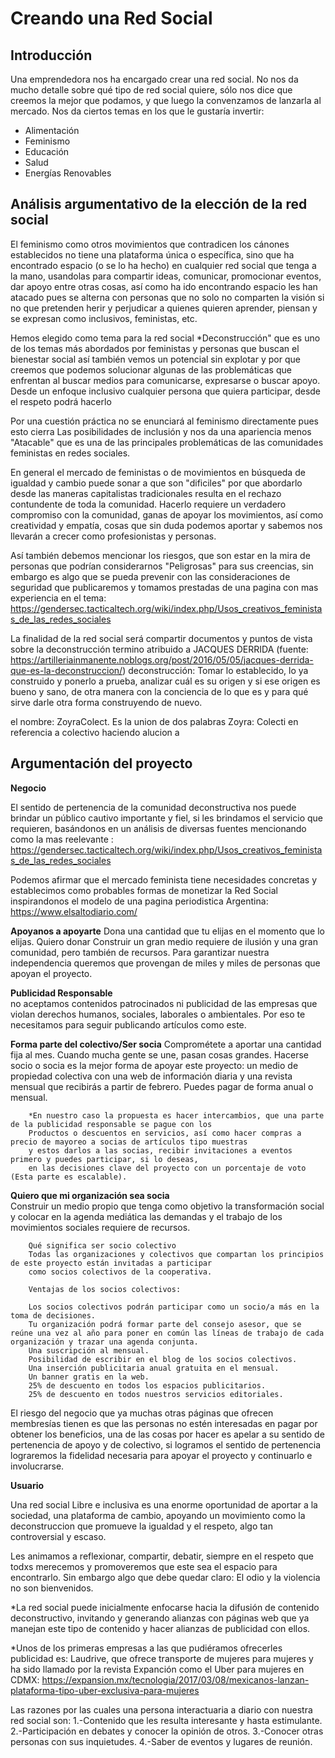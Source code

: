 # Creando una Red Social

## Introducción

Una emprendedora nos ha encargado crear una red social. No nos da mucho detalle
sobre qué tipo de red social quiere, sólo nos dice que creemos la mejor que podamos,
 y que luego la convenzamos de lanzarla al mercado.
Nos da ciertos temas en los que le gustaría invertir:

* Alimentación
* Feminismo
* Educación
* Salud
* Energías Renovables

## Análisis argumentativo de la elección de la red social

El feminismo como otros movimientos que contradicen los cánones establecidos no tiene una plataforma única o específica, sino que ha encontrado espacio (o se lo ha hecho) en cualquier red social que tenga a la mano, usandolas para compartir ideas, comunicar, promocionar eventos, dar apoyo entre otras cosas, así como ha ido encontrando espacio les han atacado pues se alterna con personas que no solo no comparten la visión si no que pretenden herir y perjudicar a quienes quieren aprender, piensan y se expresan como inclusivos, feministas, etc.

Hemos elegido como tema para la red social *Deconstrucción" que es uno de los temas más abordados por feministas y personas que buscan el bienestar social así también vemos un potencial sin explotar y por que creemos que podemos solucionar algunas de las problemáticas que enfrentan al buscar medios para comunicarse, expresarse o buscar apoyo. Desde un enfoque inclusivo cualquier persona que quiera participar, desde el respeto podrá hacerlo

Por una cuestión práctica no se enunciará al feminismo directamente pues esto cierra 
Las posibilidades de inclusión y nos da una apariencia menos "Atacable" que es una
de las principales problemáticas de las comunidades feministas en redes sociales.

En general el mercado de feministas o de movimientos en búsqueda de igualdad y cambio
puede sonar a que son "dificiles" por que abordarlo desde las maneras capitalistas tradicionales resulta en el rechazo contundente de toda la comunidad.
Hacerlo requiere un verdadero compromiso con la comunidad, ganas de apoyar los movimientos, así como creatividad y empatía, cosas que sin duda podemos aportar y sabemos nos llevarán a crecer como profesionistas y personas.

Así también debemos mencionar los riesgos, que son estar en la mira de personas que podrían considerarnos "Peligrosas" para sus creencias, sin embargo es algo que se pueda prevenir con las consideraciones de seguridad 
que publicaremos y tomamos prestadas de una pagina con mas experiencia en el tema: https://gendersec.tacticaltech.org/wiki/index.php/Usos_creativos_feministas_de_las_redes_sociales

La finalidad de la red social será compartir documentos y puntos de vista sobre la deconstrucción termino atribuido a JACQUES DERRIDA (fuente: https://artilleriainmanente.noblogs.org/post/2016/05/05/jacques-derrida-que-es-la-deconstruccion/)
deconstrucción: Tomar lo establecido, lo ya construido y ponerlo a prueba, analizar cuál es su origen  y si ese origen es bueno y sano, de otra manera con la conciencia de lo que es y para qué sirve darle otra forma construyendo de nuevo.

el nombre: ZoyraColect.
Es la union de dos palabras Zoyra:
Colecti en referencia a colectivo haciendo alucion a 
## Argumentación del proyecto

  **Negocio**

El sentido de pertenencia de la comunidad deconstructiva nos puede brindar un público cautivo importante y fiel, si les brindamos el servicio que requieren, basándonos en un análisis de diversas fuentes mencionando como la mas reelevante : https://gendersec.tacticaltech.org/wiki/index.php/Usos_creativos_feministas_de_las_redes_sociales

Podemos afirmar que el mercado feminista tiene necesidades concretas y establecimos como probables formas de monetizar la Red Social inspirandonos el modelo de una pagina periodistica Argentina: https://www.elsaltodiario.com/

  **Apoyanos a apoyarte** Dona una cantidad que tu elijas en el momento que lo elijas.
        Quiero donar
        Construir un gran medio requiere de ilusión y una gran comunidad, pero también de recursos. 
        Para garantizar nuestra independencia queremos que provengan de miles y miles de personas que apoyan el proyecto.

 **Publicidad Responsable**      
        no aceptamos contenidos patrocinados ni publicidad de las empresas que violan derechos humanos, sociales, laborales o ambientales.
        Por eso te necesitamos para seguir publicando artículos como este.

  **Forma parte del colectivo/Ser socia** Comprométete a aportar una cantidad fija al mes.
        Cuando mucha gente se une, pasan cosas grandes. Hacerse socio o socia es la mejor forma de apoyar este proyecto: 
        un medio de propiedad colectiva con una web de información diaria y una revista mensual que recibirás a partir 
        de febrero. Puedes pagar de forma anual o mensual.

        *En nuestro caso la propuesta es hacer intercambios, que una parte de la publicidad responsable se pague con los 
        Productos o descuentos en servicios, así como hacer compras a precio de mayoreo a socias de artículos tipo muestras
        y estos darlos a las socias, recibir invitaciones a eventos primero y puedes participar, si lo deseas,
        en las decisiones clave del proyecto con un porcentaje de voto (Esta parte es escalable).

  **Quiero que mi organización sea socia**   
        Construir un medio propio que tenga como objetivo la transformación social y colocar en la agenda mediática las demandas
        y el trabajo de los movimientos sociales requiere de recursos.

        Qué significa ser socio colectivo
        Todas las organizaciones y colectivos que compartan los principios de este proyecto están invitadas a participar
        como socios colectivos de la cooperativa.

        Ventajas de los socios colectivos:

        Los socios colectivos podrán participar como un socio/a más en la toma de decisiones.
        Tu organización podrá formar parte del consejo asesor, que se reúne una vez al año para poner en común las líneas de trabajo de cada organización y trazar una agenda conjunta.
        Una suscripción al mensual.
        Posibilidad de escribir en el blog de los socios colectivos.
        Una inserción publicitaria anual gratuita en el mensual.
        Un banner gratis en la web.
        25% de descuento en todos los espacios publicitarios.
        25% de descuento en todos nuestros servicios editoriales.

El riesgo del negocio que ya muchas otras páginas que ofrecen membresías tienen es que las personas no estén interesadas en pagar por obtener los beneficios, una de las cosas por hacer es apelar a su sentido de pertenencia de apoyo y de colectivo, si logramos el sentido
de pertenencia lograremos la fidelidad necesaria para apoyar el proyecto y continuarlo e involucrarse.
       
  **Usuario**

Una red social Libre e inclusiva es una enorme oportunidad de aportar a la sociedad, una plataforma de cambio, apoyando un movimiento como la deconstruccion que promueve la igualdad y el respeto, algo tan controversial y escaso.



Les animamos a reflexionar, compartir, debatir, siempre en el respeto que todxs merecemos y promoveremos que este sea el espacio para encontrarlo.
Sin embargo algo que debe quedar claro: El odio y la violencia no son bienvenidos. 

*La red social puede inicialmente enfocarse hacia la difusión de contenido deconstructivo, invitando y generando alianzas con páginas web que ya manejan este tipo de contenido y hacer alianzas de publicidad con ellos.

*Unos de los primeras empresas a las que pudiéramos ofrecerles publicidad es: Laudrive, que ofrece transporte de mujeres para mujeres y ha sido llamado por la revista Expanción como el Uber para mujeres en CDMX: https://expansion.mx/tecnologia/2017/03/08/mexicanos-lanzan-plataforma-tipo-uber-exclusiva-para-mujeres

Las razones por las cuales una persona interactuaria a diario con nuestra red social son:
1.-Contenido que les resulta interesante y hasta estimulante.
2.-Participación en debates y conocer la opinión de otros.
3.-Conocer otras personas con sus inquietudes.
4.-Saber de eventos y lugares de reunión.
